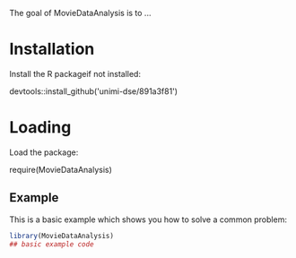 

<!-- badges: start -->
<!-- badges: end -->


The goal of MovieDataAnalysis is to ...

# Installation

Install the R packageif not installed:

devtools::install_github('unimi-dse/891a3f81')


# Loading

Load the package:

require(MovieDataAnalysis)

## Example

This is a basic example which shows you how to solve a common problem:

``` r
library(MovieDataAnalysis)
## basic example code
```

